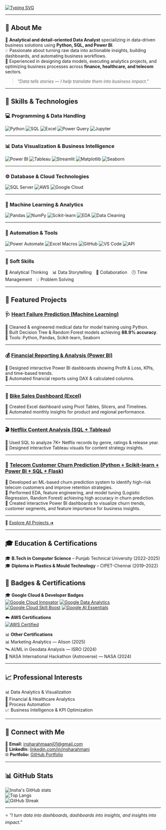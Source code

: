 <!-- Typing Animation -->
[![Typing SVG](https://readme-typing-svg.demolab.com?font=Fira+Code&pause=1000&color=E91E63&width=435&lines=Hi+%F0%9F%91%8B%2C+I'm+Insha+Rahmani;Data+Analyst+%7C+Python+%7C+SQL+%7C+Power+BI;Turning+Data+Into+Business+Insights)](https://git.io/typing-svg)

---

## 💫 About Me  
🎯 **Analytical and detail-oriented Data Analyst** specializing in data-driven business solutions using **Python, SQL, and Power BI**.  
💡 Passionate about turning raw data into actionable insights, building dashboards, and automating business workflows.  
🚀 Experienced in designing data models, executing analytics projects, and optimizing business processes across **finance, healthcare, and telecom** sectors.  

> *"Data tells stories — I help translate them into business impact."*

---

## 🧠 Skills & Technologies  

### 💻 Programming & Data Handling  
![Python](https://img.shields.io/badge/Python-3776AB?style=for-the-badge&logo=python&logoColor=white)
![SQL](https://img.shields.io/badge/SQL-003B57?style=for-the-badge&logo=database&logoColor=white)
![Excel](https://img.shields.io/badge/Excel-217346?style=for-the-badge&logo=microsoftexcel&logoColor=white)
![Power Query](https://img.shields.io/badge/Power%20Query-0078D4?style=for-the-badge&logo=microsoft&logoColor=white)
![Jupyter](https://img.shields.io/badge/Jupyter-F37626?style=for-the-badge&logo=jupyter&logoColor=white)

---

### 📊 Data Visualization & Business Intelligence  
![Power BI](https://img.shields.io/badge/Power%20BI-F2C811?style=for-the-badge&logo=powerbi&logoColor=black)
![Tableau](https://img.shields.io/badge/Tableau-E97627?style=for-the-badge&logo=tableau&logoColor=white)
![Streamlit](https://img.shields.io/badge/Streamlit-FF4B4B?style=for-the-badge&logo=streamlit&logoColor=white)
![Matplotlib](https://img.shields.io/badge/Matplotlib-11557C?style=for-the-badge&logo=python&logoColor=white)
![Seaborn](https://img.shields.io/badge/Seaborn-4C8CBF?style=for-the-badge&logo=python&logoColor=white)

---

### ⚙️ Database & Cloud Technologies  
![SQL Server](https://img.shields.io/badge/SQL%20Server-CC2927?style=for-the-badge&logo=microsoftsqlserver&logoColor=white)
![AWS](https://img.shields.io/badge/AWS-FF9900?style=for-the-badge&logo=amazonaws&logoColor=white)
![Google Cloud](https://img.shields.io/badge/Google%20Cloud-4285F4?style=for-the-badge&logo=googlecloud&logoColor=white)

---

### 🤖 Machine Learning & Analytics  
![Pandas](https://img.shields.io/badge/Pandas-150458?style=for-the-badge&logo=pandas&logoColor=white)
![NumPy](https://img.shields.io/badge/NumPy-013243?style=for-the-badge&logo=numpy&logoColor=white)
![Scikit-learn](https://img.shields.io/badge/Scikit--learn-F7931E?style=for-the-badge&logo=scikitlearn&logoColor=white)
![EDA](https://img.shields.io/badge/Exploratory%20Data%20Analysis-2C3E50?style=for-the-badge&logo=python&logoColor=white)
![Data Cleaning](https://img.shields.io/badge/Data%20Cleaning-4CAF50?style=for-the-badge&logo=python&logoColor=white)

---

### 🧩 Automation & Tools  
![Power Automate](https://img.shields.io/badge/Power%20Automate-0066FF?style=for-the-badge&logo=powerautomate&logoColor=white)
![Excel Macros](https://img.shields.io/badge/Excel%20Macros-217346?style=for-the-badge&logo=microsoftexcel&logoColor=white)
![GitHub](https://img.shields.io/badge/GitHub-181717?style=for-the-badge&logo=github&logoColor=white)
![VS Code](https://img.shields.io/badge/VS%20Code-0078D7?style=for-the-badge&logo=visualstudiocode&logoColor=white)
![API](https://img.shields.io/badge/API%20Integration-FF5722?style=for-the-badge&logo=postman&logoColor=white)

---

### 💬 Soft Skills  
🧠 Analytical Thinking 📊 Data Storytelling 🤝 Collaboration 🕒 Time Management 💡 Problem Solving  

---
## 🚀 Featured Projects  

### 🩺 [Heart Failure Prediction (Machine Learning)](https://github.com/insharahmani/Heart-Failure-Prediction)
🔹 Cleaned & engineered medical data for model training using Python.  
🔹 Built Decision Tree & Random Forest models achieving **88.9% accuracy**.  
🔹 Tools: Python, Pandas, Scikit-learn, Seaborn  

---

### 💰 [Financial Reporting & Analysis (Power BI)](https://github.com/insharahmani/Finance-Report-and-Analytics)
🔹 Designed interactive Power BI dashboards showing Profit & Loss, KPIs, and time-based trends.  
🔹 Automated financial reports using DAX & calculated columns.  

---

### 🚴 [Bike Sales Dashboard (Excel)](https://github.com/insharahmani/Bikes-Sales-Dashboard)
🔹 Created Excel dashboard using Pivot Tables, Slicers, and Timelines.  
🔹 Automated monthly insights for product and regional performance.  

---

### 🎬 [Netflix Content Analysis (SQL + Tableau)](https://github.com/insharahmani/Netflix_Content_Analysis_SQL_Tableau_Excel)
🔹 Used SQL to analyze 7K+ Netflix records by genre, ratings & release year.  
🔹 Designed interactive Tableau visuals for content strategy insights.  

---

###  📶 [Telecom Customer Churn Prediction (Python + Scikit-learn + Power BI + SQL + Flask)](https://github.com/insharahmani/Telecom_Customer_Churn_Prediction)
🔹 Developed an ML-based churn prediction system to identify high-risk telecom customers and improve retention strategies.  
🔹 Performed EDA, feature engineering, and model tuning (Logistic Regression, Random Forest) achieving high accuracy in churn prediction.  
🔹 Created interactive Power BI dashboards to visualize churn trends, customer segments, and feature importance for business insights.  

---

🎯 [Explore All Projects ➜](https://github.com/insharahmani?tab=repositories)

---

## 🎓 Education & Certifications  

🎓 **B.Tech in Computer Science** – Punjab Technical University (2022–2025)  
🎓 **Diploma in Plastics & Mould Technology** – CIPET-Chennai (2019–2022)  

## 🏅 Badges & Certifications  

🎓 **Google Cloud & Developer Badges**  
[![Google Cloud Innovator](https://img.shields.io/badge/Google%20Cloud%20Innovator-4285F4?style=for-the-badge&logo=googlecloud&logoColor=white)](https://developers.google.com/profile/badges/community/innovators/cloud/2021_member)
[![Google Data Analytics](https://img.shields.io/badge/Google%20Data%20Analytics-34A853?style=for-the-badge&logo=google&logoColor=white)](https://www.credly.com/org/google/badge/google-data-analytics)
[![Google Cloud Skill Boost](https://img.shields.io/badge/Google%20Cloud%20Skill%20Boost-4285F4?style=for-the-badge&logo=googlecloud&logoColor=white)](https://cloudskillsboost.google)
[![Google AI Essentials](https://img.shields.io/badge/Google%20AI%20Essentials-0F9D58?style=for-the-badge&logo=google&logoColor=white)](https://www.credly.com/badges)

☁️ **AWS Certifications**  
[![AWS Certified](https://img.shields.io/badge/AWS%20Data%20Analytics-FF9900?style=for-the-badge&logo=amazonaws&logoColor=white)](https://aws.amazon.com/training/)

📊 **Other Certifications**    
📊 Marketing Analytics — Alison (2025)  
🛰 AI/ML in Geodata Analysis — ISRO (2024)  
🚀 NASA International Hackathon (Astroverse) — NASA (2024)

---

## 📈 Professional Interests  
📊 Data Analytics & Visualization  
🧮 Financial & Healthcare Analytics  
🤖 Process Automation  
📈 Business Intelligence & KPI Optimization  

---

## 🤝 Connect with Me  

📩 **Email:** insharahmaani01@gmail.com  
🔗 **LinkedIn:** [linkedin.com/in/insharahmani](https://linkedin.com/in/insharahmani)  
🌐 **Portfolio:** [GitHub Portfolio](https://github.com/insharahmani)  

---

## 📊 GitHub Stats  

![Insha's GitHub stats](https://github-readme-stats.vercel.app/api?username=insharahmani&show_icons=true&theme=tokyonight)  
![Top Langs](https://github-readme-stats.vercel.app/api/top-langs/?username=insharahmani&layout=compact&theme=tokyonight)  
![GitHub Streak](https://streak-stats.demolab.com?user=insharahmani&theme=tokyonight)

---

⭐ *“I turn data into dashboards, dashboards into insights, and insights into impact.”*

